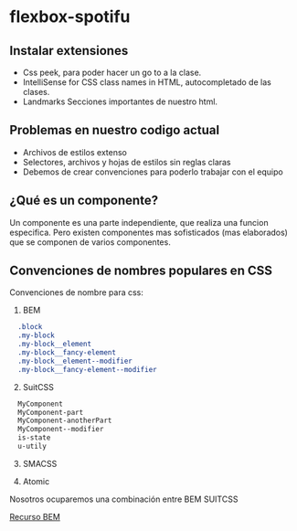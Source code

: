 # flexbox-spotifu

## Instalar extensiones
- Css peek, para poder hacer un go to a la clase.
- IntelliSense for CSS class names in HTML, autocompletado de las clases.
- Landmarks Secciones importantes de nuestro html.

## Problemas en nuestro codigo actual
- Archivos de estilos extenso
- Selectores, archivos y hojas de estilos sin reglas claras
- Debemos de crear convenciones para poderlo trabajar con el equipo

## ¿Qué es un componente?
Un componente es una parte independiente, que realiza una funcion especifica. Pero existen componentes mas sofisticados (mas elaborados) que se componen de varios componentes.

## Convenciones de nombres populares en CSS

Convenciones de nombre para css:
1. BEM
```css
  .block
  .my-block
  .my-block__element
  .my-block__fancy-element
  .my-block__element--modifier
  .my-block__fancy-element--modifier
```
2. SuitCSS
```css
  MyComponent
  MyComponent-part
  MyComponent-anotherPart
  MyComponent--modifier
  is-state
  u-utily
```
3. SMACSS

4. Atomic

Nosotros ocuparemos una combinación entre BEM SUITCSS

[Recurso BEM](https://www.freecodecamp.org/espanol/news/convenciones-de-nomenclatura-de-css-que-te-ahorraran-horas-de-depuracion/)